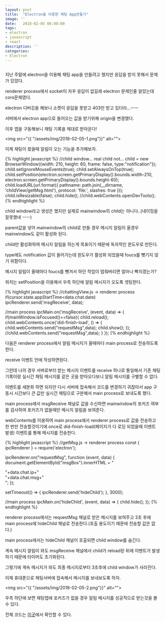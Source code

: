```yaml
---
layout: post
title:  "Electron을 이용한 채팅 App만들기"
image: ''
date:   2018-02-05 06:00:00
tags:
- electron
- javascript
- react
description: ''
categories:
- Electron
---
```


<img src="https://octodex.github.com/images/codercat.jpg" alt="">

지난 주말에 electron을 이용해 채팅 app을 만들려고 했지만 응답을 받지 못해서 문제가 있었다.

renderer process에서 socket이 자꾸 응답이 없길래 electron 문제인줄 알았는데 cors문제였다.

electron 디버깅을 해보니 소켓이 응답을 못받고 403만 받고 있더라...ㅡㅡ

서버에서 electron app으로 들어오는 값을 받기위해 origin을 변경했다.

이후 앱을 구동해보니 채팅 기록을 제대로 받아온다!

<img src="{{ "/assets/img/2018-02-05-1.png"}}" alt="">

이제 채팅이 왔을때 알림이 오는 기능을 추가해보자.

{% highlight javascript %}
//child window... real child not...
child = new BrowserWindow({width: 210, height: 60, frame: false, type:"notification"});
child.setIgnoreMouseEvents(true);
child.setAlwaysOnTop(true);
child.setPosition(electron.screen.getPrimaryDisplay().bounds.width-210, electron.screen.getPrimaryDisplay().bounds.height-60);
child.loadURL(url.format({
pathname: path.join(__dirname, 'childView/getMsg.html'),
protocol: 'file:',
slashes: true
}));
child.isResizable(false);
child.hide();
//child.webContents.openDevTools();
{% endhighlight %}

child window라고 생성은 했지만 실제로 mainwindow의 child는 아니다..(네이밍을 잘못했네 ㅡㅡ)

parent값을 넣어 mainwindow의 child로 만들 경우 메시지 알림이 올경우 mainwindow도 같이 활성화 된다.

child만 활성화하여 메시지 알림을 하는게 목표이기 때문에 독자적인 윈도우로 만든다.  

type에도 notification 값이 들어가는데 윈도우가 활성화 되었을때 foucs를 뺏기지 않기 위함이다.

메시지 알림이 올때마다 foucs를 뺏겨서 하던 작업이 멈춰버리면 얼마나 빡치겠는가?

위치는 setPosition을 이용해서 우측 하단에 알림 메시지가 오도록 셋팅한다.

{% highlight javascript %}
//chattingView.js -> renderer process
if(cursor.state.appStartTime<data.chat.date)
    ipcRenderer.send('msgReceive', data);

//main process
ipcMain.on('msgReceive', (event, data) => {
  if(mainWindow.isFocused()==false){
    child.reload();
    child.webContents.once('did-finish-load', () => {
      child.webContents.send("requestMsg",data);
      child.show();
    });
    //child.webContents.send("requestMsg",data);
  }
});
{% endhighlight %}

다음은 renderer process에서 알림 메시지가 올때마다 main process로 전송하도록한다.

receive 이벤트 안에 작성하면된다.

그런데 나의 경우 서버로부터 받는 메시지 이벤트를 receive 하나로 통일해서 기존 채팅기록이랑 실시간 채팅 메시지를 같은 곳을 받아오다보니 알림 메시지를 구별할 수 없다.

이벤트를 세분화 하면 되지만 다시 서버에 접속해서 코드를 변경하기 귀찮아서 app 구동시 시간보다 큰 값만 실시간 채팅으로 구분해서 main process로 보내도록 했다.

main process에서 msgReceive 채널로 값을 수신하면 mainwindow의 포커즈 여부를 검사하여 포커즈가 없을때만 메시지 알림을 보여준다.

webContents를 이용하여 main process에서 renderer process로 값을 전송하고 한 번만 전송할것이기에 once로 did-finish-load(페이지가 다 로딩 되었을때 이벤트 발생) 이벤트를 통해 메시지를 전송한다.

{% highlight javascript %}
//getMsg.js -> renderer process
const { ipcRenderer } = require('electron');

ipcRenderer.on("requestMsg", function (event, data) {
    document.getElementById("msgBox").innerHTML = "<div class='ip'>"+data.chat.ip+"</div><div class='msg'>"+data.chat.msg+"</div>";
});

setTimeout(() => {
    ipcRenderer.send('hideChild');
}, 3000);

//main process
ipcMain.on('hideChild', (event, data) => {
  child.hide();
});
{% endhighlight %}

renderer process에서는 requestMsg 채널로 받은 메시지를 보여주고 3초 후에 main process에 hideChild 채널로 전송한다.(호출 용도이기 때문에 전송할 값은 없다.)

main process에서는 hideChild 채널이 호출되면 child window를 숨긴다.

계속 메시지 알림이 와도 msgReceive 채널에서 child가 reload된 뒤에 이벤트가 발생하기 때문에 타이머도 초기화된다.

그렇기에 계속 메시지가 와도 최종 메시지로부터 3초후에 child window가 사라진다.

이제 휴대폰으로 채팅서버에 접속해서 메시지를 보내보도록 하자.

<img src="{{ "/assets/img/2018-02-05-2.png"}}" alt="">

우측 하단에 보면 채팅앱에 포커즈가 없을 경우 알림 메시지를 성공적으로 받는것을 볼 수 있다.

전체 코드는 <a href="https://github.com/snutiise/chatting-app">이곳</a>에서 확인할 수 있다.